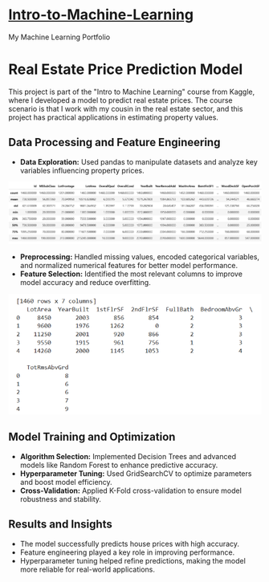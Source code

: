 # [Intro-to-Machine-Learning](https://www.kaggle.com/learn/intro-to-machine-learning)
My Machine Learning Portfolio
# Real Estate Price Prediction Model
This project is part of the "Intro to Machine Learning" course from Kaggle, where I developed a model to predict real estate prices. 
The course scenario is that I work with my cousin in the real estate sector, and this project has practical applications in estimating property values.
## Data Processing and Feature Engineering ##
* **Data Exploration:** Used pandas to manipulate datasets and analyze key variables influencing property prices.

<p align="center">
    <img src="https://github.com/Joaquin-ops146/Intro-to-Machine-Learning/blob/main/images/Data%20summary.png">
</p>

* **Preprocessing:** Handled missing values, encoded categorical variables, and normalized numerical features for better model performance.
* **Feature Selection:** Identified the most relevant columns to improve model accuracy and reduce overfitting.

<p align="center">
    <img src="https://github.com/Joaquin-ops146/Intro-to-Machine-Learning/blob/main/images/list%20of%20features.png" width="700">
</p>

## Model Training and Optimization ##
* **Algorithm Selection:** Implemented Decision Trees and advanced models like Random Forest to enhance predictive accuracy.
* **Hyperparameter Tuning:** Used GridSearchCV to optimize parameters and boost model efficiency.
* **Cross-Validation:** Applied K-Fold cross-validation to ensure model robustness and stability.
## Results and Insights ##
* The model successfully predicts house prices with high accuracy.
* Feature engineering played a key role in improving performance.
* Hyperparameter tuning helped refine predictions, making the model more reliable for real-world applications.
